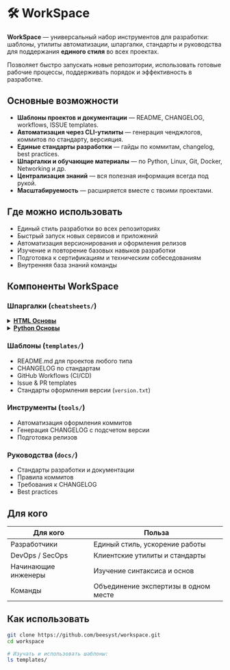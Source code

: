 # 🛠 WorkSpace

**WorkSpace** — универсальный набор инструментов для разработки:
шаблоны, утилиты автоматизации, шпаргалки, стандарты и руководства для поддержания **единого стиля** во всех проектах.

Позволяет быстро запускать новые репозитории, использовать готовые рабочие процессы, поддерживать порядок и эффективность в разработке.

## Основные возможности

* **Шаблоны проектов и документации** — README, CHANGELOG, workflows, ISSUE templates.
* **Автоматизация через CLI-утилиты** — генерация ченджлогов, коммитов по стандарту, версияция.
* **Единые стандарты разработки** — гайды по коммитам, changelog, best practices.
* **Шпаргалки и обучающие материалы** — по Python, Linux, Git, Docker, Networking и др.
* **Централизация знаний** — вся полезная информация всегда под рукой.
* **Масштабируемость** — расширяется вместе с твоими проектами.

## Где можно использовать

* Единый стиль разработки во всех репозиториях
* Быстрый запуск новых сервисов и приложений
* Автоматизация версионирования и оформления релизов
* Изучение и повторение базовых навыков разработки
* Подготовка к сертификациям и техническим собеседованиям
* Внутренняя база знаний команды

## Компоненты WorkSpace

### Шпаргалки (`cheatsheets/`) 

<details>
  <summary><strong><a href="https://github.com/beesyst/workspace/blob/main/cheatsheets/html/html-basics.md">HTML Основы</a></strong></summary>
  <ul>
    <li><a href="https://github.com/beesyst/workspace/blob/main/cheatsheets/html/html-basics.md#%D0%9C%D0%B8%D0%BD%D0%B8%D0%BC%D0%B0%D0%BB%D1%8C%D0%BD%D1%8B%D0%B9-%D0%B4%D0%BE%D0%BA%D1%83%D0%BC%D0%B5%D0%BD%D1%82">Минимальный документ</a></li>
    <li><a href="https://github.com/beesyst/workspace/blob/main/cheatsheets/html/html-basics.md#%D0%97%D0%B0%D0%B3%D0%BE%D0%BB%D0%BE%D0%B2%D0%BA%D0%B8">Заголовки</a></li>
    <li><a href="https://github.com/beesyst/workspace/blob/main/cheatsheets/html/html-basics.md#%D0%9F%D0%B0%D1%80%D0%B0%D0%B3%D1%80%D0%B0%D1%84%D1%8B">Параграфы</a></li>
    <li><a href="https://github.com/beesyst/workspace/blob/main/cheatsheets/html/html-basics.md#%D0%A4%D0%BE%D1%80%D0%BC%D0%B0%D1%82%D0%B8%D1%80%D0%BE%D0%B2%D0%B0%D0%BD%D0%B8%D0%B5">Форматирование</a></li>
    <li><a href="https://github.com/beesyst/workspace/blob/main/cheatsheets/html/html-basics.md#%D0%A1%D0%BF%D0%B8%D1%81%D0%BA%D0%B8">Списки</a></li>
    <li>
      <a href="https://github.com/beesyst/workspace/blob/main/cheatsheets/html/html-basics.md#%D0%A1%D1%81%D1%8B%D0%BB%D0%BA%D0%B8">Ссылки</a>
      <ul>
        <li><a href="https://github.com/beesyst/workspace/blob/main/cheatsheets/html/html-basics.md#%D0%92%D0%BD%D1%83%D1%82%D1%80%D0%B5%D0%BD%D0%BD%D1%8F%D1%8F">Внутренняя</a></li>
        <li><a href="https://github.com/beesyst/workspace/blob/main/cheatsheets/html/html-basics.md#%D0%92%D0%BD%D0%B5%D1%88%D0%BD%D1%8F%D1%8F">Внешняя</a></li>
        <li><a href="https://github.com/beesyst/workspace/blob/main/cheatsheets/html/html-basics.md#%D0%AF%D0%BA%D0%BE%D1%80%D0%BD%D0%B0%D1%8F">Якорная</a></li>
      </ul>
    </li>
    <li>
      <a href="https://github.com/beesyst/workspace/blob/main/cheatsheets/html/html-basics.md#%D0%A4%D0%BE%D1%80%D0%BC%D1%8B">Формы</a>
      <ul>
        <li><a href="https://github.com/beesyst/workspace/blob/main/cheatsheets/html/html-basics.md#%D0%9C%D0%B8%D0%BD%D0%B8%D0%BC%D0%B0%D0%BB%D1%8C%D0%BD%D0%B0%D1%8F-%D1%84%D0%BE%D1%80%D0%BC%D0%B0">Минимальная форма</a></li>
        <li><a href="https://github.com/beesyst/workspace/blob/main/cheatsheets/html/html-basics.md#%D0%9A%D1%83%D0%B4%D0%B0-%D0%BE%D1%82%D0%BF%D1%80%D0%B0%D0%B2%D0%BB%D1%8F%D1%82%D1%8C">Куда отправлять</a></li>
        <li><a href="https://github.com/beesyst/workspace/blob/main/cheatsheets/html/html-basics.md#%D0%9A%D0%B0%D0%BA-%D0%BE%D1%82%D0%BF%D1%80%D0%B0%D0%B2%D0%BB%D1%8F%D1%82%D1%8C">Как отправлять</a></li>
      </ul>
    </li>
    <li><a href="https://github.com/beesyst/workspace/blob/main/cheatsheets/html/html-basics.md#%D0%9F%D0%BE%D0%BB%D1%8F-%D0%B2%D0%B2%D0%BE%D0%B4%D0%B0-input">Поля ввода <code>input</code></a></li>
    <li><a href="https://github.com/beesyst/workspace/blob/main/cheatsheets/html/html-basics.md#%D0%A2%D0%B8%D0%BF%D1%8B-%D0%BF%D0%BE%D0%BB%D0%B5%D0%B9-input">Типы полей <code>input</code></a></li>
    <li><a href="https://github.com/beesyst/workspace/blob/main/cheatsheets/html/html-basics.md#%D0%A2%D0%B0%D0%B1%D0%BB%D0%B8%D1%86%D1%8B">Таблицы</a></li>
    <li><a href="https://github.com/beesyst/workspace/blob/main/cheatsheets/html/html-basics.md#%D0%A1%D0%B5%D0%BC%D0%B0%D0%BD%D1%82%D0%B8%D1%87%D0%B5%D1%81%D0%BA%D0%B0%D1%8F-%D1%80%D0%B0%D0%B7%D0%BC%D0%B5%D1%82%D0%BA%D0%B0">Семантическая разметка</a></li>
    <li>
      <a href="https://github.com/beesyst/workspace/blob/main/cheatsheets/html/html-basics.md#%D0%9A%D0%B0%D1%80%D1%82%D0%B8%D0%BD%D0%BA%D0%B8">Картинки</a>
      <ul>
        <li><a href="https://github.com/beesyst/workspace/blob/main/cheatsheets/html/html-basics.md#%D0%92%D0%BD%D1%83%D1%82%D1%80%D0%B5%D0%BD%D0%BD%D1%8F%D1%8F-1">Внутренняя</a></li>
        <li><a href="https://github.com/beesyst/workspace/blob/main/cheatsheets/html/html-basics.md#%D0%92%D0%BD%D0%B5%D1%88%D0%BD%D1%8F%D1%8F-1">Внешняя</a></li>
      </ul>
    </li>
    <li><a href="https://github.com/beesyst/workspace/blob/main/cheatsheets/html/html-basics.md#%D0%A0%D0%B0%D0%B7%D0%B4%D0%B5%D0%BB%D0%B8%D1%82%D0%B5%D0%BB%D0%B8">Разделители</a></li>
    <li><a href="https://github.com/beesyst/workspace/blob/main/cheatsheets/html/html-basics.md#%D0%A1%D0%BF%D0%B5%D1%86%D1%81%D0%B8%D0%BC%D0%B2%D0%BE%D0%BB%D1%8B">Спецсимволы</a></li>
  </ul>
</details>
<details>
  <summary><strong><a href="cheatsheets/python/python-basics.md">Python Основы</a></strong></summary>
<ul>
<li><a href="cheatsheets/python/python-basics.md#%D0%9F%D0%B5%D1%80%D0%B5%D0%BC%D0%B5%D0%BD%D0%BD%D1%8B%D0%B5-%D0%B8-%D1%82%D0%B8%D0%BF%D1%8B-%D0%B4%D0%B0%D0%BD%D0%BD%D1%8B%D1%85">Переменные и типы данных</a>
  <ul>
    <li><a href="cheatsheets/python/python-basics.md#%D0%9E%D1%81%D0%BD%D0%BE%D0%B2%D0%BD%D1%8B%D0%B5-%D1%82%D0%B8%D0%BF%D1%8B-%D0%B4%D0%B0%D0%BD%D0%BD%D1%8B%D1%85">Основные типы данных</a></li>
    <li><a href="cheatsheets/python/python-basics.md#%D0%9E%D0%BF%D0%B5%D1%80%D0%B0%D1%86%D0%B8%D0%B8-%D1%81-%D1%87%D0%B8%D1%81%D0%BB%D0%B0%D0%BC%D0%B8">Операции с числами</a></li>
    <li><a href="cheatsheets/python/python-basics.md#%D0%9F%D1%80%D0%B5%D0%BE%D0%B1%D1%80%D0%B0%D0%B7%D0%BE%D0%B2%D0%B0%D0%BD%D0%B8%D0%B5-%D1%82%D0%B8%D0%BF%D0%BE%D0%B2">Преобразование типов</a></li>
  </ul>
</li>
<li><a href="cheatsheets/python/python-basics.md#%D0%92%D1%8B%D0%B2%D0%BE%D0%B4">Вывод</a>
  <ul>
    <li><a href="cheatsheets/python/python-basics.md#%D0%9F%D1%80%D0%BE%D1%81%D1%82%D0%BE%D0%B9-%D0%B2%D1%8B%D0%B2%D0%BE%D0%B4">Простой вывод</a></li>
    <li><a href="cheatsheets/python/python-basics.md#%D0%92%D1%8B%D0%B2%D0%BE%D0%B4-%D0%BF%D0%B5%D1%80%D0%B5%D0%BC%D0%B5%D0%BD%D0%BD%D0%BE%D0%B9">Вывод переменной</a></li>
  </ul>
</li>
<li><a href="cheatsheets/python/python-basics.md#%D0%92%D0%B2%D0%BE%D0%B4">Ввод</a>
  <ul>
    <li><a href="cheatsheets/python/python-basics.md#%D0%9F%D0%BE%D0%B4%D1%81%D0%BA%D0%B0%D0%B7%D0%BA%D0%B0-%D0%B4%D0%BB%D1%8F-%D0%B2%D0%B2%D0%BE%D0%B4%D0%B0-%D1%81%D1%82%D1%80%D0%BE%D0%BA%D0%B8">Подсказка для ввода строки</a></li>
    <li><a href="cheatsheets/python/python-basics.md#%D0%9F%D1%80%D0%B5%D0%BE%D0%B1%D1%80%D0%B0%D0%B7%D0%BE%D0%B2%D0%B0%D0%BD%D0%B8%D0%B5-%D0%B2%D0%B2%D0%B5%D0%B4%D0%B5%D0%BD%D0%BD%D1%8B%D1%85-%D1%87%D0%B8%D1%81%D0%B5%D0%BB">Преобразование введенных чисел</a></li>
  </ul>
</li>
<li><a href="cheatsheets/python/python-basics.md#%D0%A1%D1%82%D1%80%D0%BE%D0%BA%D0%B8">Строки</a>
  <ul>
    <li><a href="cheatsheets/python/python-basics.md#%D0%9E%D0%BF%D0%B5%D1%80%D0%B0%D1%86%D0%B8%D0%B8-%D1%81%D0%BE-%D1%81%D1%82%D1%80%D0%BE%D0%BA%D0%B0%D0%BC%D0%B8">Операции со строками</a></li>
    <li><a href="cheatsheets/python/python-basics.md#%D0%A1%D1%80%D0%B5%D0%B7%D1%8B-%D0%B2-%D1%81%D1%82%D1%80%D0%BE%D0%BA%D0%B0%D1%85">Срезы в строках</a></li>
    <li><a href="cheatsheets/python/python-basics.md#%D0%9C%D0%B5%D1%82%D0%BE%D0%B4%D1%8B-%D1%81%D1%82%D1%80%D0%BE%D0%BA">Методы строк</a></li>
  </ul>
</li>
<li><a href="cheatsheets/python/python-basics.md#%D0%A3%D1%81%D0%BB%D0%BE%D0%B2%D0%B8%D1%8F">Условия</a>
  <ul>
    <li><a href="cheatsheets/python/python-basics.md#if-%D1%83%D1%81%D0%BB%D0%BE%D0%B2%D0%B8%D0%B5">If условие</a></li>
    <li><a href="cheatsheets/python/python-basics.md#if--elif--else">If / Elif / Else</a></li>
    <li><a href="cheatsheets/python/python-basics.md#%D0%9E%D0%BF%D0%B5%D1%80%D0%B0%D1%82%D0%BE%D1%80%D1%8B-%D1%81%D1%80%D0%B0%D0%B2%D0%BD%D0%B5%D0%BD%D0%B8%D1%8F">Операторы сравнения</a></li>
    <li><a href="cheatsheets/python/python-basics.md#%D0%A3%D1%81%D0%BB%D0%BE%D0%B2%D0%B8%D1%8F-%D1%81%D0%BE-%D1%81%D0%BF%D0%B8%D1%81%D0%BA%D0%B0%D0%BC%D0%B8">Условия со списками</a></li>
    <li><a href="cheatsheets/python/python-basics.md#%D0%9B%D0%BE%D0%B3%D0%B8%D1%87%D0%B5%D1%81%D0%BA%D0%B8%D0%B5-%D0%BE%D0%BF%D0%B5%D1%80%D0%B0%D1%82%D0%BE%D1%80%D1%8B">Логические операторы</a></li>
  </ul>
</li>
<li><a href="cheatsheets/python/python-basics.md#%D0%A1%D0%BF%D0%B8%D1%81%D0%BA%D0%B8">Списки</a>
  <ul>
    <li><a href="cheatsheets/python/python-basics.md#%D0%9E%D0%BF%D0%B5%D1%80%D0%B0%D1%86%D0%B8%D0%B8-%D0%BD%D0%B0%D0%B4-%D1%81%D0%BF%D0%B8%D1%81%D0%BA%D0%B0%D0%BC%D0%B8">Операции над списками</a></li>
    <li><a href="cheatsheets/python/python-basics.md#%D0%9F%D0%B5%D1%80%D0%B5%D0%BC%D0%B5%D0%BD%D0%BD%D1%8B%D0%B5-%D0%B8-%D0%BC%D0%BD%D0%BE%D0%B3%D0%BE%D1%83%D1%80%D0%BE%D0%B2%D0%BD%D0%B5%D0%B2%D1%8B%D0%B5-%D1%81%D0%BF%D0%B8%D1%81%D0%BA%D0%B8">Переменные и многоуровневые списки</a></li>
    <li><a href="cheatsheets/python/python-basics.md#%D0%A1%D1%80%D0%B5%D0%B7%D1%8B">Срезы</a></li>
    <li><a href="cheatsheets/python/python-basics.md#%D0%9C%D0%B5%D1%82%D0%BE%D0%B4%D1%8B-%D1%81%D0%BF%D0%B8%D1%81%D0%BA%D0%BE%D0%B2">Методы списков</a></li>
    <li><a href="cheatsheets/python/python-basics.md#%D0%9C%D0%B5%D1%82%D0%BE%D0%B4%D1%8B-%D0%BF%D0%BE%D0%B8%D1%81%D0%BA%D0%B0">Методы поиска</a></li>
    <li><a href="cheatsheets/python/python-basics.md#%D0%98%D0%B7%D0%BC%D0%B5%D0%BD%D0%B5%D0%BD%D0%B8%D0%B5-%D0%BF%D0%BE%D1%80%D1%8F%D0%B4%D0%BA%D0%B0">Изменение порядка</a></li>
    <li><a href="cheatsheets/python/python-basics.md#%D0%A3%D0%B4%D0%B0%D0%BB%D0%B5%D0%BD%D0%B8%D0%B5-%D1%8D%D0%BB%D0%B5%D0%BC%D0%B5%D0%BD%D1%82%D0%BE%D0%B2">Удаление элементов</a></li>
  </ul>
</li>
<li><a href="cheatsheets/python/python-basics.md#%D0%A6%D0%B8%D0%BA%D0%BB%D1%8B">Циклы</a>
  <ul>
    <li><a href="cheatsheets/python/python-basics.md#%D0%9F%D0%B5%D1%80%D0%B5%D0%B1%D0%BE%D1%80-%D1%81%D0%BF%D0%B8%D1%81%D0%BA%D0%B0">Перебор списка</a></li>
    <li><a href="cheatsheets/python/python-basics.md#%D0%94%D0%B8%D0%B0%D0%BF%D0%B0%D0%B7%D0%BE%D0%BD-range">Диапазон range()</a></li>
    <li><a href="cheatsheets/python/python-basics.md#%D0%A3%D0%BF%D1%80%D0%B0%D0%B2%D0%BB%D0%B5%D0%BD%D0%B8%D0%B5-%D1%86%D0%B8%D0%BA%D0%BB%D0%B0%D0%BC%D0%B8">Управление циклами</a></li>
  </ul>
</li>
<li><a href="cheatsheets/python/python-basics.md#%D0%A1%D0%BB%D0%BE%D0%B2%D0%B0%D1%80%D0%B8">Словари</a>
  <ul>
    <li><a href="cheatsheets/python/python-basics.md#%D0%9F%D1%80%D0%BE%D1%81%D1%82%D0%BE%D0%B9-%D1%81%D0%BB%D0%BE%D0%B2%D0%B0%D1%80%D1%8C">Простой словарь</a></li>
    <li><a href="cheatsheets/python/python-basics.md#%D0%9F%D0%BE%D0%BB%D1%83%D1%87%D0%B5%D0%BD%D0%B8%D0%B5-%D0%B7%D0%BD%D0%B0%D1%87%D0%B5%D0%BD%D0%B8%D1%8F">Получение значения</a></li>
    <li><a href="cheatsheets/python/python-basics.md#%D0%94%D0%BE%D0%B1%D0%B0%D0%B2%D0%BB%D0%B5%D0%BD%D0%B8%D0%B5-%D0%BD%D0%BE%D0%B2%D0%BE%D0%B9-%D0%BF%D0%B0%D1%80%D1%8B">Добавление новой пары</a></li>
    <li><a href="cheatsheets/python/python-basics.md#%D0%9C%D0%B5%D1%82%D0%BE%D0%B4%D1%8B-%D1%81%D0%BB%D0%BE%D0%B2%D0%B0%D1%80%D0%B5%D0%B9">Методы словарей</a></li>
    <li><a href="cheatsheets/python/python-basics.md#%D0%9E%D0%BF%D0%B5%D1%80%D0%B0%D1%86%D0%B8%D0%B8-%D0%BD%D0%B0%D0%B4-%D1%81%D0%BB%D0%BE%D0%B2%D0%B0%D1%80%D1%8F%D0%BC%D0%B8">Операции над словарями</a></li>
  </ul>
</li>
<li><a href="cheatsheets/python/python-basics.md#%D0%98%D1%82%D0%B5%D1%80%D0%B0%D1%86%D0%B8%D0%B8">Итерации</a>
  <ul>
    <li><a href="cheatsheets/python/python-basics.md#%D0%9F%D0%BE-%D0%BF%D0%B0%D1%80%D0%B0%D0%BC-%D0%BA%D0%BB%D1%8E%D1%87%D0%B7%D0%BD%D0%B0%D1%87%D0%B5%D0%BD%D0%B8%D0%B5">По парам ключ–значение</a></li>
    <li><a href="cheatsheets/python/python-basics.md#%D0%9F%D0%BE-%D0%B2%D1%81%D0%B5%D0%BC-%D0%BA%D0%BB%D1%8E%D1%87%D0%B0%D0%BC">По всем ключам</a></li>
  </ul>
</li>
<li><a href="cheatsheets/python/python-basics.md#%D0%9F%D0%BE-%D0%B7%D0%BD%D0%B0%D1%87%D0%B5%D0%BD%D0%B8%D1%8F%D0%BC">По значениям</a></li>
</ul>
</details>

### Шаблоны (`templates/`)

* README.md для проектов любого типа
* CHANGELOG по стандартам
* GitHub Workflows (CI/CD)
* Issue & PR templates
* Стандарты оформления версии (`version.txt`)

### Инструменты (`tools/`)

* Автоматизация оформления коммитов
* Генерация CHANGELOG с подсчетом версии
* Подготовка релизов

### Руководства (`docs/`)

* Стандарты разработки и документации
* Правила коммитов
* Требования к CHANGELOG
* Best practices

## Для кого

| Для кого            | Польза                               |
| ------------------- | ------------------------------------ |
| Разработчики        | Единый стиль, ускорение работы       |
| DevOps / SecOps     | Клиентские утилиты и стандарты       |
| Начинающие инженеры | Изучение синтаксиса и основ          |
| Команды             | Объединение экспертизы в одном месте |

## Как использовать

```bash
git clone https://github.com/beesyst/workspace.git
cd workspace

# Изучать и использовать шаблоны:
ls templates/
```

